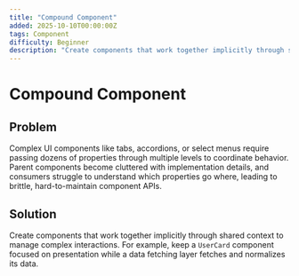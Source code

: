 ```yaml
---
title: "Compound Component"
added: 2025-10-10T00:00:00Z
tags: Component
difficulty: Beginner
description: "Create components that work together implicitly through shared context to manage complex interactions."
---
```

# Compound Component

## Problem

Complex UI components like tabs, accordions, or select menus require passing dozens of properties through multiple levels to coordinate behavior. Parent components become cluttered with implementation details, and consumers struggle to understand which properties go where, leading to brittle, hard-to-maintain component APIs.

## Solution

Create components that work together implicitly through shared context to manage complex interactions. For example, keep a `UserCard` component focused on presentation while a data fetching layer fetches and normalizes its data.
